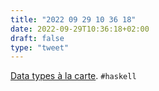 ```yaml
---
title: "2022 09 29 10 36 18"
date: 2022-09-29T10:36:18+02:00
draft: false
type: "tweet"
---
```

[Data types à la carte](https://www.extrema.is/blog/2022/04/04/data-types-a-la-carte). `#haskell`
